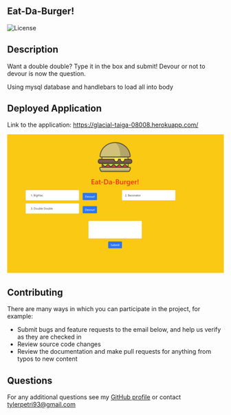 ## Eat-Da-Burger!

![License](https://img.shields.io/badge/License-MIT-green.svg)

## Description

Want a double double? Type it in the box and submit! Devour or not to devour is now the question.

Using mysql database and handlebars to load all into body


## Deployed Application

Link to the application: https://glacial-taiga-08008.herokuapp.com/



![main](public/assets/img/screenshot.PNG)

## Contributing

There are many ways in which you can participate in the project, for example: 
* Submit bugs and feature requests to the email below, and help us verify as they are checked in 
* Review source code changes
* Review the documentation and make pull requests for anything from typos to new content

## Questions

For any additional questions see my [GitHub profile](http://github.com/tylerpetri) or contact tylerpetri93@gmail.com
